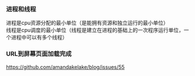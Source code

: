 ### 进程和线程
进程是cpu资源分配的最小单位（是能拥有资源和独立运行的最小单位）
<br>线程是cpu调度的最小单位（线程是建立在进程的基础上的一次程序运行单位，一个进程中可以有多个线程）

### URL到屏幕页面加载完成
https://github.com/amandakelake/blog/issues/55

